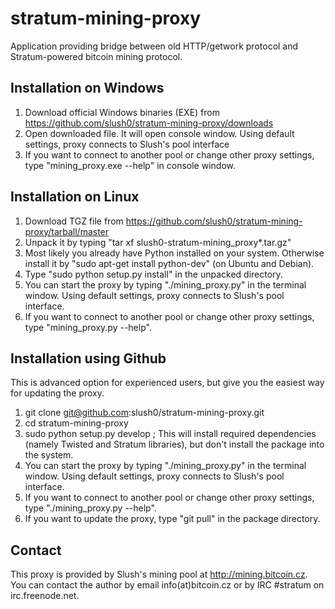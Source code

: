 stratum-mining-proxy
====================

Application providing bridge between old HTTP/getwork protocol and Stratum-powered bitcoin mining protocol.

Installation on Windows
-----------------------

1. Download official Windows binaries (EXE) from https://github.com/slush0/stratum-mining-proxy/downloads
2. Open downloaded file. It will open console window. Using default settings, proxy connects to Slush's pool interface
3. If you want to connect to another pool or change other proxy settings, type "mining_proxy.exe --help" in console window.

Installation on Linux
---------------------

1. Download TGZ file from https://github.com/slush0/stratum-mining-proxy/tarball/master
2. Unpack it by typing "tar xf slush0-stratum-mining_proxy*.tar.gz"
3. Most likely you already have Python installed on your system. Otherwise install it by "sudo apt-get install python-dev"
(on Ubuntu and Debian).
3. Type "sudo python setup.py install" in the unpacked directory.
4. You can start the proxy by typing "./mining_proxy.py" in the terminal window. Using default settings,
proxy connects to Slush's pool interface.
5. If you want to connect to another pool or change other proxy settings, type "mining_proxy.py --help".

Installation using Github
-------------------------
This is advanced option for experienced users, but give you the easiest way for updating the proxy.

1. git clone git@github.com:slush0/stratum-mining-proxy.git
2. cd stratum-mining-proxy
3. sudo python setup.py develop ; This will install required dependencies (namely Twisted and Stratum libraries),
but don't install the package into the system.
4. You can start the proxy by typing "./mining_proxy.py" in the terminal window. Using default settings,
proxy connects to Slush's pool interface.
5. If you want to connect to another pool or change other proxy settings, type "./mining_proxy.py --help".
6. If you want to update the proxy, type "git pull" in the package directory.

Contact
-------

This proxy is provided by Slush's mining pool at http://mining.bitcoin.cz. You can contact the author
by email info(at)bitcoin.cz or by IRC #stratum on irc.freenode.net.
